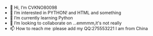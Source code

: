 - 👋 Hi, I’m CVKNO80098
- 👀 I’m interested in PYTHON! and HTML and something
- 🌱 I’m currently learning Python
- 💞️ I’m looking to collaborate on ...emmmm,it's not really
- 📫 How to reach me :please add my QQ:275553221   I am from China

<!---
CVKNO80098/CVKNO80098 is a ✨ special ✨ repository because its `README.md` (this file) appears on your GitHub profile.
You can click the Preview link to take a look at your changes.
--->
